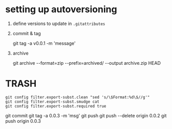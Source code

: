 # setting up autoversioning

1. define versions to update in `.gitattributes`

2. commit & tag

    git tag -a v0.0.1 -m 'message'

3. archive

    git archive --format=zip --prefix=archived/ --output archive.zip HEAD

# TRASH 

    git config filter.export-subst.clean "sed 's/\$Format:%d\$//g'"
    git config filter.export-subst.smudge cat
    git config filter.export-subst.required true

git commit
git tag -a 0.0.3 -m 'msg'
git push
git push --delete origin 0.0.2
git push origin 0.0.3
